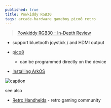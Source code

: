 ```yaml
---
published: true
title: Powkiddy RGB30
tags: arcade-hardware gameboy pico8 retro
---
```

> [Powkiddy RGB30 - In-Depth Review](https://www.youtube.com/watch?v=XgIlD4rNe8k)

- support bluetooth joystick / and HDMI output

- [pico8](https://www.youtube.com/watch?v=KTb6ik1Eb40&t=2012s)
	- can be programmed directly on the device
- [Installing ArkOS](https://www.youtube.com/watch?v=XgIlD4rNe8k&t=508s)

![caption](https://external-content.duckduckgo.com/iu/?u=https%3A%2F%2Ftse3.mm.bing.net%2Fth%3Fid%3DOIP.n1ZfSor20nrbr8o_S4CbiAHaEK%26pid%3DApi&f=1&ipt=0c888f97e66313041f302f62badb6b3275070124924c51e9d8b45643321d5fd5&ipo=images)

see also
- [Retro
Handhelds](https://retrohandhelds.gg/) - retro gaming community
